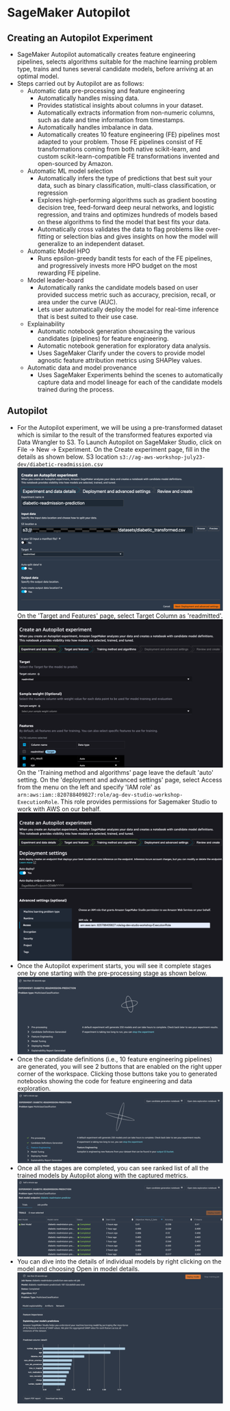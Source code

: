 # SageMaker Autopilot
## Creating an Autopilot Experiment

* SageMaker Autopilot automatically creates feature engineering pipelines, selects algorithms suitable for the machine learning problem type, trains and tunes several candidate models, before arriving at an optimal model.
* Steps carried out by Autopilot are as follows:
  * Automatic data pre-processing and feature engineering
    * Automatically handles missing data.
    * Provides statistical insights about columns in your dataset.
    * Automatically extracts information from non-numeric columns, such as date and time information from timestamps.
    * Automatically handles imbalance in data.
    * Automatically creates 10 feature engineering (FE) pipelines most adapted to your problem. Those FE pipelines consist of FE transformations coming from both native scikit-learn, and custom scikit-learn-compatible FE transformations invented and open-sourced by Amazon.
  * Automatic ML model selection
    * Automatically infers the type of predictions that best suit your data, such as binary classification, multi-class classification, or regression
    * Explores high-performing algorithms such as gradient boosting decision tree, feed-forward deep neural networks, and logistic regression, and trains and optimizes hundreds of models based on these algorithms to find the model that best fits your data.
    * Automatically cross validates the data to flag problems like over-fitting or selection bias and gives insights on how the model will generalize to an independent dataset.
  * Automatic Model HPO
    * Runs epsilon-greedy bandit tests for each of the FE pipelines, and progressively invests more HPO budget on the most rewarding FE pipeline.
  * Model leader-board
    * Automatically ranks the candidate models based on user provided success metric such as accuracy, precision, recall, or area under the curve (AUC).
    * Lets user automatically deploy the model for real-time inference that is best suited to their use case.
  * Explainability
    * Automatic notebook generation showcasing the various candidates (pipelines) for feature engineering.
    * Automatic notebook generation for exploratory data analysis.
    * Uses SageMaker Clarify under the covers to provide model agnostic feature attribution metrics using SHAPley values.
  * Automatic data and model provenance
    * Uses SageMaker Experiments behind the scenes to automatically capture data and model lineage for each of the candidate models trained during the process.

## Autopilot
* For the Autopilot experiment, we will be using a pre-transformed dataset which is similar to the result of the transformed features exported via Data Wrangler to S3. To Launch Autopilot on SageMaker Studio, click on File -> New -> Experiment. On the Create experiment page, fill in the details as shown below.
S3 location `s3://ag-aws-workshop-july23-dev/diabetic-readmission.csv`
![](./../img/3_low_code_0.png)
On the 'Target and Features' page, select Target Column as 'readmitted'.
![](./../img/3_low_code_7.png)
On the 'Training method and algorithms' page leave the default 'auto' setting.
On the 'deployment and advanced settings' page, select Access from the menu on the left and specify 'IAM role' as `arn:aws:iam::820788409827:role/ag-dev-studio-workshop-ExecutionRole`. This role provides permissions for Sagemaker Studio to work with AWS on our behalf.
![](./../img/3_low_code_8.png)
* Once the Autopilot experiment starts, you will see it complete stages one by one starting with the pre-processing stage as shown below.
![](./../img/3_low_code_5.png)
* Once the candidate definitions (i.e., 10 feature engineering pipelines) are generated, you will see 2 buttons that are enabled on the right upper corner of the workspace. Clicking those buttons take you to generated notebooks showing the code for feature engineering and data exploration.
![](./../img/3_low_code_3.png)
* Once all the stages are completed, you can see ranked list of all the trained models by Autopilot along with the captured metrics.
![](./../img/3_low_code_2.png)
* You can dive into the details of individual models by right clicking on the model and choosing Open in model details.
![](./../img/3_low_code_1.png)